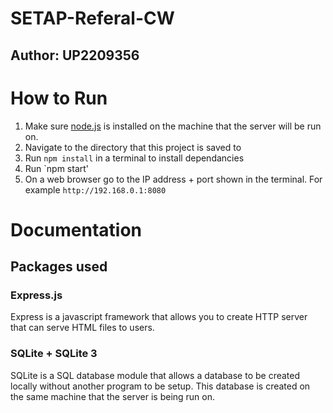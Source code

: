 # SETAP-Referal-CW
## Author: UP2209356

# How to Run
1. Make sure [node.js](https://nodejs.org/en) is installed on the machine that the server will be run on.
2. Navigate to the directory that this project is saved to 
3. Run `npm install` in a terminal to install dependancies
4. Run `npm start'
5. On a web browser go to the IP address + port shown in the terminal. For example `http://192.168.0.1:8080`

# Documentation
## Packages used
### Express.js
Express is a javascript framework that allows you to create HTTP server that can serve HTML files to users.
### SQLite + SQLite 3
SQLite is a SQL database module that allows a database to be created locally without another program to be setup. This database is created on the same machine that the server is being run on. 